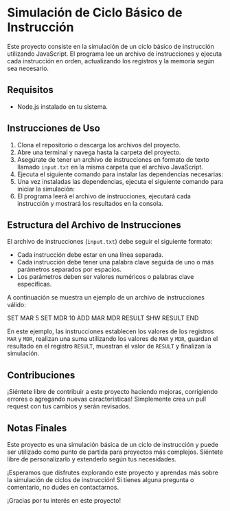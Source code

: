 # Simulación de Ciclo Básico de Instrucción

Este proyecto consiste en la simulación de un ciclo básico de instrucción utilizando JavaScript. El programa lee un archivo de instrucciones y ejecuta cada instrucción en orden, actualizando los registros y la memoria según sea necesario.

## Requisitos

- Node.js instalado en tu sistema.

## Instrucciones de Uso

1. Clona el repositorio o descarga los archivos del proyecto.
2. Abre una terminal y navega hasta la carpeta del proyecto.
3. Asegúrate de tener un archivo de instrucciones en formato de texto llamado `input.txt` en la misma carpeta que el archivo JavaScript.
4. Ejecuta el siguiente comando para instalar las dependencias necesarias:
5. Una vez instaladas las dependencias, ejecuta el siguiente comando para iniciar la simulación:
6. El programa leerá el archivo de instrucciones, ejecutará cada instrucción y mostrará los resultados en la consola.

## Estructura del Archivo de Instrucciones

El archivo de instrucciones (`input.txt`) debe seguir el siguiente formato:
- Cada instrucción debe estar en una línea separada.
- Cada instrucción debe tener una palabra clave seguida de uno o más parámetros separados por espacios.
- Los parámetros deben ser valores numéricos o palabras clave específicas.

A continuación se muestra un ejemplo de un archivo de instrucciones válido:

SET MAR 5
SET MDR 10
ADD MAR MDR RESULT
SHW RESULT
END


En este ejemplo, las instrucciones establecen los valores de los registros `MAR` y `MDR`, realizan una suma utilizando los valores de `MAR` y `MDR`, guardan el resultado en el registro `RESULT`, muestran el valor de `RESULT` y finalizan la simulación.

## Contribuciones

¡Siéntete libre de contribuir a este proyecto haciendo mejoras, corrigiendo errores o agregando nuevas características! Simplemente crea un pull request con tus cambios y serán revisados.

## Notas Finales

Este proyecto es una simulación básica de un ciclo de instrucción y puede ser utilizado como punto de partida para proyectos más complejos. Siéntete libre de personalizarlo y extenderlo según tus necesidades.

¡Esperamos que disfrutes explorando este proyecto y aprendas más sobre la simulación de ciclos de instrucción! Si tienes alguna pregunta o comentario, no dudes en contactarnos.

¡Gracias por tu interés en este proyecto!
